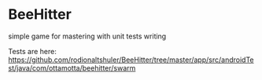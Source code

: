 # BeeHitter
simple game for mastering with unit tests writing


Tests are here:
https://github.com/rodionaltshuler/BeeHitter/tree/master/app/src/androidTest/java/com/ottamotta/beehitter/swarm
